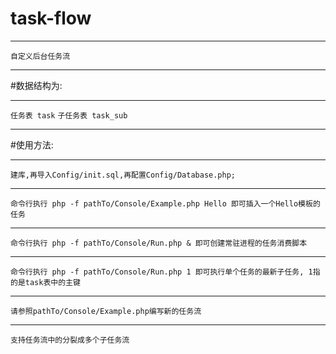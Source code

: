 # task-flow
***
```自定义后台任务流```
***
#数据结构为:
***
```任务表 task```
```子任务表 task_sub```
***
#使用方法:
***
```建库,再导入Config/init.sql,再配置Config/Database.php;```
***
```命令行执行 php -f pathTo/Console/Example.php Hello 即可插入一个Hello模板的任务```
***
```命令行执行 php -f pathTo/Console/Run.php & 即可创建常驻进程的任务消费脚本```
***
```命令行执行 php -f pathTo/Console/Run.php 1 即可执行单个任务的最新子任务, 1指的是task表中的主键```
***
```请参照pathTo/Console/Example.php编写新的任务流```
***
```支持任务流中的分裂成多个子任务流```